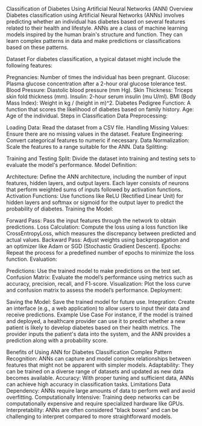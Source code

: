 Classification of Diabetes Using Artificial Neural Networks (ANN)
Overview
Diabetes classification using Artificial Neural Networks (ANNs) involves predicting whether an individual has diabetes based on several features related to their health and lifestyle. ANNs are a class of machine learning models inspired by the human brain's structure and function. They can learn complex patterns in data and make predictions or classifications based on these patterns.

Dataset
For diabetes classification, a typical dataset might include the following features:

Pregnancies: Number of times the individual has been pregnant.
Glucose: Plasma glucose concentration after a 2-hour oral glucose tolerance test.
Blood Pressure: Diastolic blood pressure (mm Hg).
Skin Thickness: Triceps skin fold thickness (mm).
Insulin: 2-hour serum insulin (mu U/ml).
BMI (Body Mass Index): Weight in kg / (height in m)^2.
Diabetes Pedigree Function: A function that scores the likelihood of diabetes based on family history.
Age: Age of the individual.
Steps in Classification
Data Preprocessing:

Loading Data: Read the dataset from a CSV file.
Handling Missing Values: Ensure there are no missing values in the dataset.
Feature Engineering: Convert categorical features to numeric if necessary.
Data Normalization: Scale the features to a range suitable for the ANN.
Data Splitting:

Training and Testing Split: Divide the dataset into training and testing sets to evaluate the model's performance.
Model Definition:

Architecture: Define the ANN architecture, including the number of input features, hidden layers, and output layers. Each layer consists of neurons that perform weighted sums of inputs followed by activation functions.
Activation Functions: Use functions like ReLU (Rectified Linear Unit) for hidden layers and softmax or sigmoid for the output layer to predict the probability of diabetes.
Training the Model:

Forward Pass: Pass the input features through the network to obtain predictions.
Loss Calculation: Compute the loss using a loss function like CrossEntropyLoss, which measures the discrepancy between predicted and actual values.
Backward Pass: Adjust weights using backpropagation and an optimizer like Adam or SGD (Stochastic Gradient Descent).
Epochs: Repeat the process for a predefined number of epochs to minimize the loss function.
Evaluation:

Predictions: Use the trained model to make predictions on the test set.
Confusion Matrix: Evaluate the model’s performance using metrics such as accuracy, precision, recall, and F1-score.
Visualization: Plot the loss curve and confusion matrix to assess the model’s performance.
Deployment:

Saving the Model: Save the trained model for future use.
Integration: Create an interface (e.g., a web application) to allow users to input their data and receive predictions.
Example Use Case
For instance, if the model is trained and deployed, a healthcare provider can use it to predict whether a new patient is likely to develop diabetes based on their health metrics. The provider inputs the patient's data into the system, and the ANN provides a prediction along with a probability score.

Benefits of Using ANN for Diabetes Classification
Complex Pattern Recognition: ANNs can capture and model complex relationships between features that might not be apparent with simpler models.
Adaptability: They can be trained on a diverse range of datasets and updated as new data becomes available.
Accuracy: With proper tuning and sufficient data, ANNs can achieve high accuracy in classification tasks.
Limitations
Data Dependency: ANNs require large amounts of data to perform well and avoid overfitting.
Computationally Intensive: Training deep networks can be computationally expensive and require specialized hardware like GPUs.
Interpretability: ANNs are often considered "black boxes" and can be challenging to interpret compared to more straightforward models.
